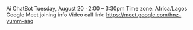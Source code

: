 Ai ChatBot
Tuesday, August 20 · 2:00 – 3:30pm
Time zone: Africa/Lagos
Google Meet joining info
Video call link: https://meet.google.com/hnz-yumm-aaq
